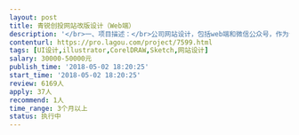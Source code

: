 ```yaml
---                
layout: post       
title: 青锐创投网站改版设计（Web端）           
description: '</br>一、项目描述：</br>公司网站设计，包括web端和微信公众号，作为青锐的公司介绍和BP通道。</br></br>二、主要功能点：</br>企业简介、项目介绍、团队介绍、新闻动态、联系方式、上传BP</br>三、可参考产品：</br>设计参考：www.agence-me.com/us/</br>内容参考：www.hwazing.com</br>目前青锐官网：www.edgevc.com.cn</br>四、人员要求：</br>1、有响应式设计经验；</br>2、具有国际视野，具有一定的创新能力；</br>3、良好的沟通能力和契约精神。</br>'     
contenturl: https://pro.lagou.com/project/7599.html      
tags: [UI设计,illustrator,CorelDRAW,Sketch,网站设计]            
salary: 30000-50000元          
publish_time: '2018-05-02 18:20:25'         
start_time: '2018-05-02 18:20:25'           
review: 6169人                   
apply: 37人                   
recommend: 1人                   
time_range: 3个月以上              
status: 执行中                  
---                 
```

